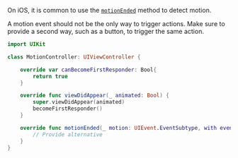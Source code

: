 On iOS, it is common to use the [`motionEnded`](https://developer.apple.com/documentation/uikit/uiresponder/1621090-motionended) method to detect motion.

A motion event should not be the only way to trigger actions. Make sure to provide a second way, such as a button, to trigger the same action.

```swift
import UIKit

class MotionController: UIViewController {

    override var canBecomeFirstResponder: Bool{
        return true
    }

    override func viewDidAppear(_ animated: Bool) {
        super.viewDidAppear(animated)
        becomeFirstResponder()
    }

    override func motionEnded(_ motion: UIEvent.EventSubtype, with event: UIEvent?) {
        // Provide alternative
    }
}
```
